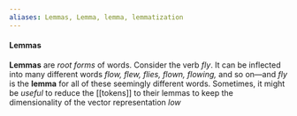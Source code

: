 ```yaml
---
aliases: Lemmas, Lemma, lemma, lemmatization 
---
```

#### Lemmas
**Lemmas** are *root forms* of words. Consider the verb *fly*. It can be inflected into many different words *flow, flew, flies, flown, flowing,* and so on—and *fly* is the **lemma** for all of these seemingly different words.
Sometimes, it might be *useful* to reduce the [[tokens]] to their lemmas to keep the dimensionality of the vector representation *low*